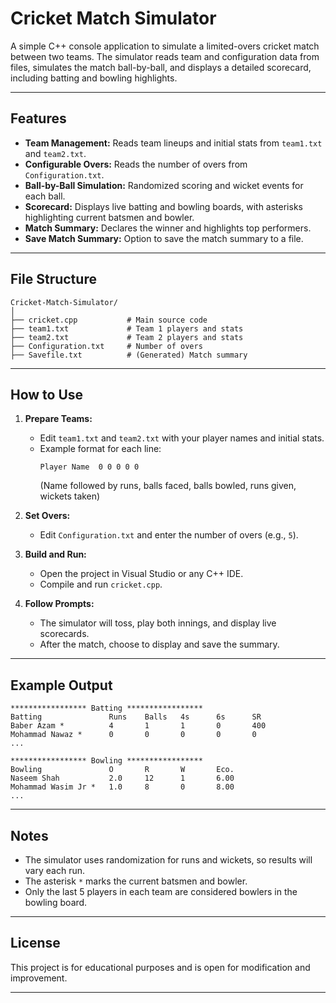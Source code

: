 # Cricket Match Simulator

A simple C++ console application to simulate a limited-overs cricket match between two teams. The simulator reads team and configuration data from files, simulates the match ball-by-ball, and displays a detailed scorecard, including batting and bowling highlights.

---

## Features

- **Team Management:** Reads team lineups and initial stats from `team1.txt` and `team2.txt`.
- **Configurable Overs:** Reads the number of overs from `Configuration.txt`.
- **Ball-by-Ball Simulation:** Randomized scoring and wicket events for each ball.
- **Scorecard:** Displays live batting and bowling boards, with asterisks highlighting current batsmen and bowler.
- **Match Summary:** Declares the winner and highlights top performers.
- **Save Match Summary:** Option to save the match summary to a file.

---

## File Structure

```
Cricket-Match-Simulator/
│
├── cricket.cpp           # Main source code
├── team1.txt             # Team 1 players and stats
├── team2.txt             # Team 2 players and stats
├── Configuration.txt     # Number of overs
├── Savefile.txt          # (Generated) Match summary
```

---

## How to Use

1. **Prepare Teams:**
   - Edit `team1.txt` and `team2.txt` with your player names and initial stats.
   - Example format for each line:
     ```
     Player Name  0 0 0 0 0
     ```
     (Name followed by runs, balls faced, balls bowled, runs given, wickets taken)

2. **Set Overs:**
   - Edit `Configuration.txt` and enter the number of overs (e.g., `5`).

3. **Build and Run:**
   - Open the project in Visual Studio or any C++ IDE.
   - Compile and run `cricket.cpp`.

4. **Follow Prompts:**
   - The simulator will toss, play both innings, and display live scorecards.
   - After the match, choose to display and save the summary.

---

## Example Output

```
***************** Batting *****************
Batting               Runs    Balls   4s      6s      SR
Baber Azam *          4       1       1       0       400
Mohammad Nawaz *      0       0       0       0       0
...

***************** Bowling *****************
Bowling               O       R       W       Eco.
Naseem Shah           2.0     12      1       6.00
Mohammad Wasim Jr *   1.0     8       0       8.00
...
```

---

## Notes

- The simulator uses randomization for runs and wickets, so results will vary each run.
- The asterisk `*` marks the current batsmen and bowler.
- Only the last 5 players in each team are considered bowlers in the bowling board.

---

## License

This project is for educational purposes and is open for modification and improvement.

---
